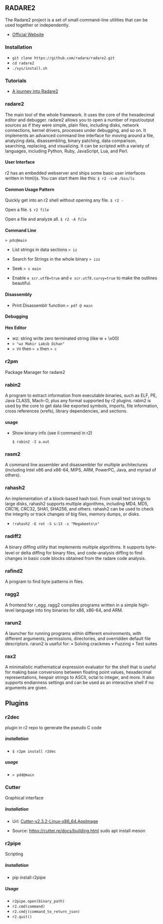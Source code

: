 ## RADARE2

The Radare2 project is a set of small command-line utilities that can be used together or independently.

- [Official Website](https://rada.re/n/)

### Installation

- `git clone https://github.com/radare/radare2.git`
- `cd radare2`
- `./sys/install.sh`

### Tutorials

- [A journey into Radare2](https://github.com/ITAYC0HEN/A-journey-into-Radare2)

### radare2

The main tool of the whole framework. It uses the core of the hexadecimal editor and debugger. radare2 allows you to open a number of input/output sources as if they were
simple, plain files, including disks, network connections, kernel drivers, processes under debugging, and so on.
It implements an advanced command line interface for moving around a file, analyzing data, disassembling, binary patching, data comparison, searching, replacing, and
visualizing. It can be scripted with a variety of languages, including Python, Ruby, JavaScript, Lua, and Perl.

#### User Interface

r2 has an embedded webserver and ships some basic user interfaces written in html/js. You can start them like this:
`$ r2 -c=H /bin/ls`

#### Common Usage Pattern

Quickly get into an r2 shell without opening any file.
`$ r2 -`

Open a file.
`$ r2 file`

Open a file and analyze all.
`$ r2 -A file`

#### Command Line

`> pdc@main`

- List strings in data sections
  `> iz`

- Search for Strings in the whole binary
  `> izz`

- Seek
  `> s main`

- Enable `e scr.utf8=true` and `e scr.utf8.curvy=true` to make the outlines beautiful.

#### Disassembly

- Print Disassemblr function
  `> pdf @ main`

#### Debugging

#### Hex Editor

- wz: string write zero terminated string (like w + \x00)
- `> "wz Mahir Labib Dihan"`
- `> VV` then `> x` then `> c`

### r2pm

Package Manager for radare2

### rabin2

A program to extract information from executable binaries, such as ELF, PE, Java CLASS, Mach-O, plus any format supported by r2 plugins. rabin2 is used by the core to
get data like exported symbols, imports, file information, cross references (xrefs), library dependencies, and sections.

#### usage

- Show binary info (see iI command in r2)
  
  `$ rabin2 -I a.out`

### rasm2

A command line assembler and disassembler for multiple architectures (including Intel x86 and x86-64, MIPS, ARM, PowerPC, Java, and myriad of others).

### rahash2

An implementation of a block-based hash tool. From small text strings to large disks, rahash2 supports multiple algorithms, including MD4, MD5, CRC16, CRC32, SHA1,
SHA256, and others. rahash2 can be used to check the integrity or track changes of big files, memory dumps, or disks.

- `!rahash2 -E rot -S s:13 -s "Megabeets\n"`

### radiff2

A binary diﬀing utility that implements multiple algorithms. It supports byte-level or delta diﬀing for binary files, and code-analysis diﬀing to find changes in basic code blocks
obtained from the radare code analysis.

### rafind2

A program to find byte patterns in files.

### ragg2

A frontend for r_egg. ragg2 compiles programs written in a simple high-level language into tiny binaries for x86, x86-64, and ARM.

### rarun2

A launcher for running programs within different environments, with different arguments, permissions, directories, and overridden default file descriptors. rarun2 is useful for:
• Solving crackmes
• Fuzzing
• Test suites

### rax2

A minimalistic mathematical expression evaluator for the shell that is useful for making base conversions between floating point values, hexadecimal representations, hexpair
strings to ASCII, octal to integer, and more. It also supports endianness settings and can be used as an interactive shell if no arguments are given.

## Plugins

### r2dec

plugin in r2 repo to generate the pseudo C code

##### installation

- `$ r2pm install r2dec`

##### usage

- `> pdd@main`


### Cutter

Graphical interface

##### Installation

- Url: [Cutter-v2.3.2-Linux-x86_64.AppImage](https://github.com/rizinorg/cutter/releases/download/v2.3.2/Cutter-v2.3.2-Linux-x86_64.AppImage)

- Source: https://cutter.re/docs/building.html 
sudo apt install meson
### r2pipe

Scripting

##### Installation

- pip install r2pipe

##### Usage

- `r2pipe.open(binary_path)`
- `r2.cmd(command)`
- `r2.cmdj(command_to_return_json)`
- `r2.quit()`
